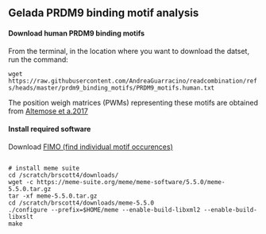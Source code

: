 ## Gelada PRDM9 binding motif analysis

#### Download human PRDM9 binding motifs

From the terminal, in the location where you want to download the datset, run the command:

```wget https://raw.githubusercontent.com/AndreaGuarracino/readcombination/refs/heads/master/prdm9_binding_motifs/PRDM9_motifs.human.txt```

The position weigh matrices (PWMs) representing these motifs are obtained from [Altemose et a.2017](https://elifesciences.org/articles/28383)


#### Install required software
Download [FIMO (find individual motif occurences)](https://meme-suite.org/meme/doc/fimo.html)

```shell

# install meme suite
cd /scratch/brscott4/downloads/
wget -c https://meme-suite.org/meme/meme-software/5.5.0/meme-5.5.0.tar.gz
tar -xf meme-5.5.0.tar.gz
cd /scratch/brscott4/downloads/meme-5.5.0
./configure --prefix=$HOME/meme --enable-build-libxml2 --enable-build-libxslt
make



```